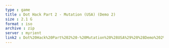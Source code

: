 ```yaml
---
type : game
title : Dot Hack Part 2 - Mutation (USA) (Demo 2)
size : 2.1 G
format : iso
archive : zip
server : myrient
link2 : Dot%20Hack%20Part%202%20-%20Mutation%20%28USA%29%20%28Demo%202%29
---
```

